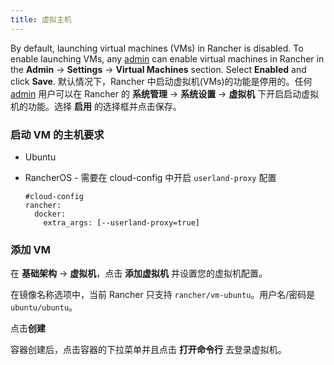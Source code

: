 ```yaml
---
title: 虚拟主机
---
```


By default, launching virtual machines (VMs) in Rancher is disabled. To enable launching VMs, any [admin](/docs/rancher1configurations/environments/access-control/_index#管理员) can enable virtual machines in Rancher in the **Admin** -> **Settings** -> **Virtual Machines** section. Select **Enabled** and click **Save**.
默认情况下，Rancher 中启动虚拟机(VMs)的功能是停用的。任何[admin](/docs/rancher1configurations/environments/access-control/_index#管理员) 用户可以在 Rancher 的 **系统管理** -> **系统设置** -> **虚拟机** 下开启启动虚拟机的功能。选择 **启用** 的选择框并点击保存。

### 启动 VM 的主机要求

- Ubuntu
- RancherOS - 需要在 cloud-config 中开启 `userland-proxy` 配置

  ```
  #cloud-config
  rancher:
    docker:
      extra_args: [--userland-proxy=true]
  ```

### 添加 VM

在 **基础架构** -> **虚拟机**，点击 **添加虚拟机** 并设置您的虚拟机配置。

在镜像名称选项中，当前 Rancher 只支持 `rancher/vm-ubuntu`。用户名/密码是`ubuntu/ubuntu`。

点击**创建**

容器创建后，点击容器的下拉菜单并且点击 **打开命令行** 去登录虚拟机。
